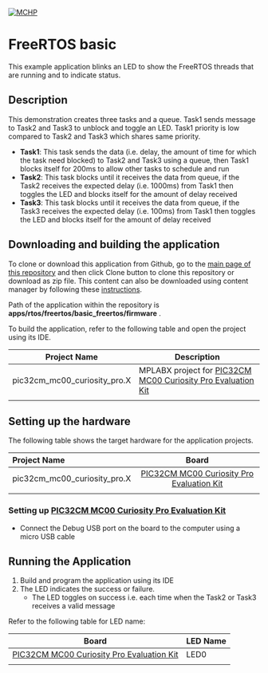 [![MCHP](https://www.microchip.com/ResourcePackages/Microchip/assets/dist/images/logo.png)](https://www.microchip.com)

# FreeRTOS basic

This example application blinks an LED to show the FreeRTOS threads that are running and to indicate status.

## Description

This demonstration creates three tasks and a queue. Task1 sends message to Task2 and Task3 to unblock and toggle an LED. Task1 priority is low compared to Task2 and Task3 which shares same priority.

- **Task1**: This task sends the data (i.e. delay, the amount of time for which the task need blocked) to Task2 and Task3 using a queue, then Task1 blocks itself for 200ms to allow other tasks to schedule and run
- **Task2**: This task blocks until it receives the data from queue, if the Task2 receives the expected delay (i.e. 1000ms) from Task1 then toggles the LED and blocks itself for the amount of delay received
- **Task3**: This task blocks until it receives the data from queue, if the Task3 receives the expected delay (i.e. 100ms) from Task1 then toggles the LED and blocks itself for the amount of delay received

## Downloading and building the application

To clone or download this application from Github, go to the [main page of this repository](https://github.com/Microchip-MPLAB-Harmony/core_apps_pic32cm_mc00) and then click Clone button to clone this repository or download as zip file.
This content can also be downloaded using content manager by following these [instructions](https://github.com/Microchip-MPLAB-Harmony/contentmanager/wiki).

Path of the application within the repository is **apps/rtos/freertos/basic_freertos/firmware** .

To build the application, refer to the following table and open the project using its IDE.

| Project Name      | Description                                    |
| ----------------- | ---------------------------------------------- |
| pic32cm_mc00_curiosity_pro.X | MPLABX project for [PIC32CM MC00 Curiosity Pro Evaluation Kit](https://www.microchip.com/developmenttools/ProductDetails/) |
|||

## Setting up the hardware

The following table shows the target hardware for the application projects.

| Project Name| Board|
|:---------|:---------:|
| pic32cm_mc00_curiosity_pro.X | [PIC32CM MC00 Curiosity Pro Evaluation Kit](https://www.microchip.com/developmenttools/ProductDetails/) |
|||

### Setting up [PIC32CM MC00 Curiosity Pro Evaluation Kit](https://www.microchip.com/developmenttools/ProductDetails/)

- Connect the Debug USB port on the board to the computer using a micro USB cable

## Running the Application

1. Build and program the application using its IDE
2. The LED indicates the success or failure.
    - The LED toggles on success i.e. each time when the Task2 or Task3 receives a valid message

Refer to the following table for LED name:

| Board | LED Name |
| ----- | -------- |
|  [PIC32CM MC00 Curiosity Pro Evaluation Kit](https://www.microchip.com/developmenttools/ProductDetails/) | LED0 |
|||